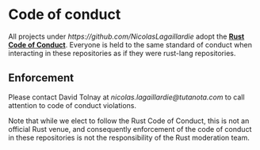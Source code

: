 # Code of conduct

All projects under *https:<!--disable autolink-->//github.com/NicolasLagaillardie* adopt the
**[Rust Code of Conduct]**. Everyone is held to the same standard of conduct
when interacting in these repositories as if they were rust-lang repositories.

[Rust Code of Conduct]: https://www.rust-lang.org/policies/code-of-conduct

## Enforcement

Please contact David Tolnay at *nicolas.lagaillardie<!--disable autolink-->@tutanota.com* to
call attention to code of conduct violations.

Note that while we elect to follow the Rust Code of Conduct, this is not an
official Rust venue, and consequently enforcement of the code of conduct in
these repositories is not the responsibility of the Rust moderation team.
